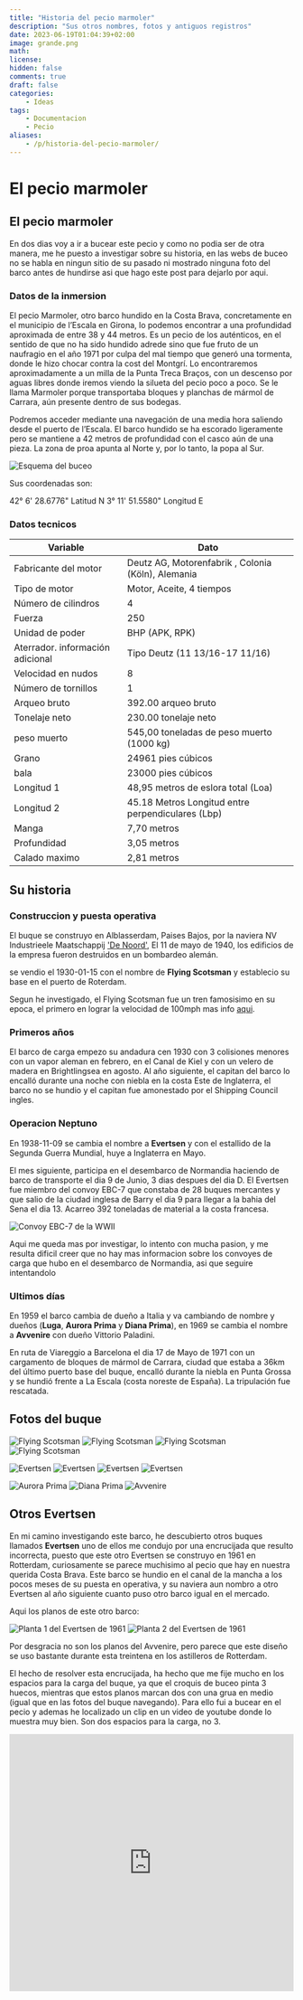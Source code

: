 ```yaml
---
title: "Historia del pecio marmoler"
description: "Sus otros nombres, fotos y antiguos registros"
date: 2023-06-19T01:04:39+02:00
image: grande.png
math: 
license: 
hidden: false
comments: true
draft: false
categories:
    - Ideas
tags:
    - Documentacion
    - Pecio
aliases:
    - /p/historia-del-pecio-marmoler/
---
```


# El pecio marmoler

## El pecio marmoler
En dos dias voy a ir a bucear este pecio y como no podia ser de otra manera, me he puesto a investigar sobre su historia, en las webs de buceo no se habla en ningun sitio de su pasado ni mostrado ninguna foto del barco antes de hundirse asi que hago este post para dejarlo por aqui.


### Datos de la inmersion
El pecio Marmoler, otro barco hundido en la Costa Brava, concretamente en el municipio de l’Escala en Girona, lo podemos encontrar a una profundidad aproximada de entre 38 y 44 metros. Es un pecio de los auténticos, en el sentido de que no ha sido hundido adrede sino que fue fruto de un naufragio en el año 1971 por culpa del mal tiempo que generó una tormenta, donde le hizo chocar contra la cost del Montgrí. Lo encontraremos aproximadamente a un milla de la Punta Treca Braços, con un descenso por aguas libres donde iremos viendo la silueta del pecio poco a poco. Se le llama Marmoler porque transportaba bloques y planchas de mármol de Carrara, aún presente dentro de sus bodegas.

Podremos acceder mediante una navegación de una media hora saliendo desde el puerto de l’Escala. El barco hundido se ha escorado ligeramente pero se mantiene a 42 metros de profundidad con el casco aún de una pieza. La zona de proa apunta al Norte y, por lo tanto, la popa al Sur.

![Esquema del buceo](mapa.jpg)

Sus coordenadas son:

42° 6' 28.6776" Latitud N
3° 11' 51.5580" Longitud E


### Datos tecnicos
| Variable | Dato | 
| --- | ------- | 
| Fabricante del motor | Deutz AG, Motorenfabrik , Colonia (Köln), Alemania |
| Tipo de motor | Motor, Aceite, 4 tiempos |
| Número de cilindros |	4 |
| Fuerza | 250 |
| Unidad de poder | BHP (APK, RPK) |
| Aterrador. información adicional | Tipo Deutz (11 13/16-17 11/16) |
| Velocidad en nudos | 8 |
| Número de tornillos | 1 |
| Arqueo bruto | 392.00 arqueo bruto |
| Tonelaje neto | 230.00 tonelaje neto |
| peso muerto | 545,00 toneladas de peso muerto (1000 kg) |
| Grano| 24961 pies cúbicos |
| bala|  23000 pies cúbicos |
| Longitud 1 | 48,95 metros de eslora total (Loa) |
| Longitud 2 | 45.18 Metros Longitud entre perpendiculares (Lbp) |
| Manga | 7,70 metros |
| Profundidad | 3,05 metros |
| Calado maximo | 2,81 metros |

## Su historia
### Construccion y puesta operativa
El buque se construyo en Alblasserdam, Paises Bajos, por la naviera NV Industrieele Maatschappij ['De Noord'](https://nl.wikipedia.org/wiki/De_Noord_(scheepswerf)), El 11 de mayo de 1940, los edificios de la empresa fueron destruidos en un bombardeo alemán. 

se vendio el 1930-01-15  con el nombre de **Flying Scotsman** y establecio su base en el puerto de Roterdam.

Segun he investigado, el Flying Scotsman fue un tren famosisimo en su epoca, el primero en lograr la velocidad de 100mph mas info [aqui](https://www.railwaymuseum.org.uk/objects-and-stories/history-flying-scotsman).

### Primeros años
El barco de carga empezo su andadura cen 1930 con 3 colisiones menores con un vapor aleman en febrero, en el Canal de Kiel y con un velero de madera en Brightlingsea en agosto. Al año siguiente, el capitan del barco lo encalló durante una noche con niebla en la costa Este de Inglaterra, el barco no se hundio y el capitan fue amonestado por el Shipping Council ingles.

### Operacion Neptuno
En 1938-11-09 se cambia el nombre a **Evertsen** y con el estallido de la Segunda Guerra Mundial, huye a Inglaterra en Mayo. 

El mes siguiente, participa en el desembarco de Normandia haciendo de barco de transporte el dia 9 de Junio, 3 dias despues del dia D. El Evertsen fue miembro del convoy EBC-7 que constaba de 28 buques mercantes y que salio de la ciudad inglesa de Barry el dia 9 para llegar a la bahia del Sena el dia 13. Acarreo 392 toneladas de material a la costa francesa.

![Convoy EBC-7 de la WWII](convoy.png)

Aqui me queda mas por investigar, lo intento con mucha pasion, y me resulta dificil creer que no hay mas informacion sobre los convoyes de carga que hubo en el desembarco de Normandia, asi que seguire intentandolo

### Ultimos días
En 1959 el barco cambia de dueño a Italia y va cambiando de nombre y dueños (**Luga**, **Aurora Prima** y **Diana Prima**), en 1969 se cambia el nombre a **Avvenire** con dueño Vittorio Paladini.

En ruta de Viareggio a Barcelona el dia 17 de Mayo de 1971 con un cargamento de bloques de mármol de Carrara, ciudad que estaba a 36km del último puerto base del buque, encalló durante la niebla en Punta Grossa y se hundió frente a La Escala (costa noreste de España). La tripulación fue rescatada.


## Fotos del buque
![Flying Scotsman](1.png)
![Flying Scotsman](2.png)
![Flying Scotsman](3.png)
![Flying Scotsman](4.png)

![Evertsen](5.png)
![Evertsen](6.png)
![Evertsen](7.png)
![Evertsen](8.png)

![Aurora Prima](9.png)
![Diana Prima](10.webp)
![Avvenire](11.png)

## Otros Evertsen
En mi camino investigando este barco, he descubierto otros buques llamados **Evertsen** uno de ellos me condujo por una encrucijada que resulto incorrecta, puesto que este otro Evertsen se construyo en 1961 en Rotterdam, curiosamente se parece muchisimo al pecio que hay en nuestra querida Costa Brava. Este barco se hundio en el canal de la mancha a los pocos meses de su puesta en operativa, y su naviera aun nombro a otro Evertsen  al año siguiente cuanto puso otro barco igual en el mercado.

Aqui los planos de este otro barco:

![Planta 1 del Evertsen de 1961](planta.png)
![Planta 2 del Evertsen de 1961](otra_planta.png)

Por desgracia no son los planos del Avvenire, pero parece que este diseño se uso bastante durante esta treintena en los astilleros de Rotterdam. 

El hecho de resolver esta encrucijada, ha hecho que me fije mucho en los espacios para la carga del buque, ya que el croquis de buceo pinta 3 huecos, mientras que estos planos marcan dos con una grua en medio (igual que en las fotos del buque navegando). Para ello fui a bucear en el pecio y ademas he localizado un clip en un video de youtube donde lo muestra muy bien. Son dos espacios para la carga, no 3.

<iframe width="100%" height="455" src="https://www.youtube.com/embed/GwTYzb8w08U?clip=UgkxWdEvprIJiNNKuOBQ3q2nHGyvaI-QmB99&amp;clipt=EMikBRiw2wY" title="YouTube video player" frameborder="0" allow="accelerometer; autoplay; clipboard-write; encrypted-media; gyroscope; picture-in-picture; web-share" allowfullscreen></iframe>
